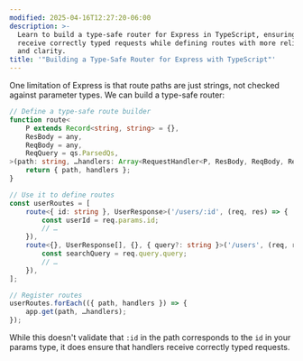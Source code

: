 ```yaml
---
modified: 2025-04-16T12:27:20-06:00
description: >-
  Learn to build a type-safe router for Express in TypeScript, ensuring handlers
  receive correctly typed requests while defining routes with more reliability
  and clarity.
title: '"Building a Type-Safe Router for Express with TypeScript"'
---
```


One limitation of Express is that route paths are just strings, not checked against parameter types. We can build a type-safe router:

```typescript
// Define a type-safe route builder
function route<
	P extends Record<string, string> = {},
	ResBody = any,
	ReqBody = any,
	ReqQuery = qs.ParsedQs,
>(path: string, …handlers: Array<RequestHandler<P, ResBody, ReqBody, ReqQuery>>) {
	return { path, handlers };
}

// Use it to define routes
const userRoutes = [
	route<{ id: string }, UserResponse>('/users/:id', (req, res) => {
		const userId = req.params.id;
		// …
	}),
	route<{}, UserResponse[], {}, { query?: string }>('/users', (req, res) => {
		const searchQuery = req.query.query;
		// …
	}),
];

// Register routes
userRoutes.forEach(({ path, handlers }) => {
	app.get(path, …handlers);
});
```

While this doesn't validate that `:id` in the path corresponds to the `id` in your params type, it does ensure that handlers receive correctly typed requests.
